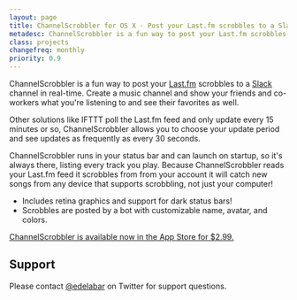 ```yaml
---
layout: page
title: ChannelScrobbler for OS X - Post your Last.fm scrobbles to a Slack channel in real-time
metadesc: ChannelScrobbler is a fun way to post your Last.fm scrobbles to a Slack channel in real-time.  Create a music channel and show your friends and co-workers what you're listening to and see their favorites as well.  
class: projects
changefreq: monthly
priority: 0.9
---
```


ChannelScrobbler is a fun way to post your [Last.fm](http://www.last.fm/) scrobbles to a [Slack](https://slack.com/) channel in real-time.  Create a music channel and show your friends and co-workers what you're listening to and see their favorites as well.  

Other solutions like IFTTT poll the Last.fm feed and only update every 15 minutes or so, ChannelScrobbler allows you to choose your update period and see updates as frequently as every 30 seconds.  

ChannelScrobbler runs in your status bar and can launch on startup, so it's always there, listing every track you play.  Because ChannelScrobbler reads your Last.fm feed it scrobbles from from your account it will catch new songs from any device that supports scrobbling, not just your computer!

* Includes retina graphics and support for dark status bars!
* Scrobbles are posted by a bot with customizable name, avatar, and colors.

[ChannelScrobbler is available now in the App Store for $2.99.](https://itunes.apple.com/us/app/channelscrobbler-post-your/id994537604?mt=12)

## Support ##

Please contact [@edelabar](https://twitter.com/edelabar) on Twitter for support questions.